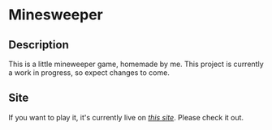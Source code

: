 # Minesweeper

## Description
This is a little mineweeper game, homemade by me.
This project is currently a work in progress, so expect changes to come.

## Site
If you want to play it, it's currently live on *[this site](https://endymc.github.io/Minesweeper)*. Please check it out.
